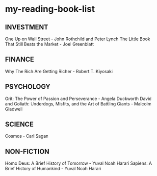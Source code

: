 # my-reading-book-list

## INVESTMENT
One Up on Wall Street - John Rothchild and Peter Lynch
The Little Book That Still Beats the Market - Joel Greenblatt

## FINANCE
Why The Rich Are Getting Richer - Robert T. Kiyosaki

## PSYCHOLOGY
Grit: The Power of Passion and Perseverance - Angela Duckworth
David and Goliath: Underdogs, Misfits, and the Art of Battling Giants - Malcolm Gladwell

## SCIENCE
Cosmos - Carl Sagan

## NON-FICTION
Homo Deus: A Brief History of Tomorrow - Yuval Noah Harari
Sapiens: A Brief History of Humankind - Yuval Noah Harari
